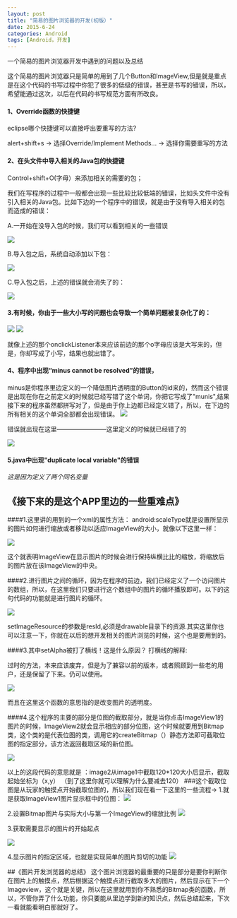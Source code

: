 ```yaml
---
layout: post
title: "简易的图片浏览器的开发(初版）"
date: 2015-6-24
categories: Android
tags: [Android，开发]
---
```

一个简易的图片浏览器开发中遇到的问题以及总结

<!-- more -->

这个简易的图片浏览器只是简单的用到了几个Button和ImageView,但是就是重点是在这个代码的书写过程中你犯了很多的低级的错误，甚至是书写的错误，所以，希望能通过这次，以后在代码的书写规范方面有所改良。



#### 1、Override函数的快捷键


eclipse哪个快捷键可以直接呼出要重写的方法?


alert+shift+s -> 选择Override/Implement Methods... -> 选择你需要重写的方法



#### 2、在头文件中导入相关的Java包的快捷键


Control+shift+O(字母）来添加相关的需要的包；


我们在写程序的过程中一般都会出现一些比较比较低端的错误，比如头文件中没有引入相关的Java包。比如下边的一个程序中的错误，就是由于没有导入相关的包而造成的错误：


A.一开始在没导入包的时候，我们可以看到相关的一些错误

![](http://img-storage.qiniudn.com/15-6-29/7037896.jpg)


B.导入包之后，系统自动添加以下包：

![](http://img-storage.qiniudn.com/15-6-29/87940740.jpg)

C.导入包之后，上述的错误就会消失了的：

![](http://img-storage.qiniudn.com/15-6-29/56480369.jpg)

#### 3.有时候，你由于一些大小写的问题也会导致一个简单问题被复杂化了的：
![](http://img-storage.qiniudn.com/15-6-29/31369990.jpg)
![](http://img-storage.qiniudn.com/15-6-29/91177517.jpg)

就像上述的那个onclickListener本来应该前边的那个o字母应该是大写来的，但是，你却写成了小写，结果也就出错了。

#### 4、程序中出现“minus cannot be resolved”的错误，
   minus是你程序里边定义的一个降低图片透明度的Button的id来的，然而这个错误是出现在你在之前定义的时候就已经写错了这个单词，你把它写成了"munis",结果接下来的程序虽然都拼写对了，但是由于你上边都已经定义错了，所以，在下边的所有相关的这个单词全部都会出现错误。
![](http://img-storage.qiniudn.com/15-6-29/15902976.jpg)

错误就出现在这里————————这里定义的时候就已经错了的

![](http://img-storage.qiniudn.com/15-6-29/83752679.jpg)



#### 5.java中出现"duplicate local variable"的错误
*这是因为定义了两个同名变量*

##            《接下来的是这个APP里边的一些重难点》

####1.这里讲的用到的一个xml的属性方法：
   android:scaleType就是设置所显示的图片如何进行缩放或者移动以适应ImageView的大小，就像以下这里一样：


![](http://img-storage.qiniudn.com/15-6-29/26697264.jpg)

   这个就表明ImageView在显示图片的时候会进行保持纵横比比的缩放，将缩放后的图片放在该ImageView的中央。

####2.进行图片之间的循环，因为在程序的前边，我们已经定义了一个访问图片的数组，所以，在这里我们只要进行这个数组中的图片的循环播放即可。以下的这句代码的功能就是进行图片的循环。


![](http://img-storage.qiniudn.com/15-6-29/18199706.jpg)


   setImageResource的参数是resId,必须是drawable目录下的资源.其实这里你也可以注意一下，你就在以后的想开发相关的图片浏览的时候，这个也是要用到的。

####3.其中setAlpha被打了横线！这是什么原因？
打横线的解释:


过时的方法，本来应该废弃，但是为了兼容以前的版本，或者照顾到一些老的用户，还是保留了下来。仍可以使用。

![](http://img-storage.qiniudn.com/15-6-29/86024753.jpg)


而且在这里这个函数的意思指的是改变图片的透明度。

####4.这个程序的主要的部分是位图的截取部分，就是当你点击ImageView1的图片的时候，ImageView2就会显示相应的部分位图，这个时候就要用到Bitmap类，这个类的是代表位图的类，调用它的createBitmap（）静态方法即可截取位图的指定部分，该方法返回截取区域的新位图。

![](http://img-storage.qiniudn.com/15-6-29/86431951.jpg)

以上的这段代码的意思就是 ：image2从image1中截取120*120大小后显示，截取起始坐标为（x,y）
（到了这里你就可以理解为什么要减去120）
###这个截取位图是从玩家的触摸点开始截取位图的，所以我们现在看一下这里的一些流程->
1.就是获取ImageView1图片显示框中的位图：
![](http://img-storage.qiniudn.com/15-6-29/81710144.jpg)

2.设置Bitmap图片与实际大小与第一个ImageView的缩放比例
![](http://img-storage.qiniudn.com/15-6-29/37929818.jpg)


3.获取需要显示的图片的开始起点

![](http://img-storage.qiniudn.com/15-6-29/15064619.jpg)


4.显示图片的指定区域，也就是实现简单的图片剪切的功能
![](http://img-storage.qiniudn.com/15-6-29/86715992.jpg)


##《图片开发浏览器的总结》
   这个图片浏览器的最重要的只是部分是要你判断你在图片上的触摸点，然后根据这个触摸点进行截取多大的图片，然后显示在下一个Imageview，这个就是关键，所以在这里就用到你不熟悉的Bitmap类的函数，所以，不管你弄了什么功能，你只要能从里边学到新的知识点，然后总结起来，下次一看就能看明白那就好了。
